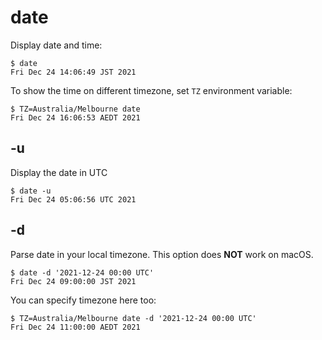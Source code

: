 # date

Display date and time:

```
$ date
Fri Dec 24 14:06:49 JST 2021
```

To show the time on different timezone, set `TZ` environment variable:

```
$ TZ=Australia/Melbourne date
Fri Dec 24 16:06:53 AEDT 2021
```

## -u
Display the date in UTC

```
$ date -u
Fri Dec 24 05:06:56 UTC 2021
```

## -d
Parse date in your local timezone. This option does **NOT** work on macOS.

```
$ date -d '2021-12-24 00:00 UTC'
Fri Dec 24 09:00:00 JST 2021
```

You can specify timezone here too:

```
$ TZ=Australia/Melbourne date -d '2021-12-24 00:00 UTC'
Fri Dec 24 11:00:00 AEDT 2021
```
